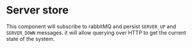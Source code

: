 # Server store

This component will subscribe to rabbitMQ and persist `SERVER_UP` and `SERVER_DOWN`
messages. it will allow querying over HTTP to get the current state of the system.
